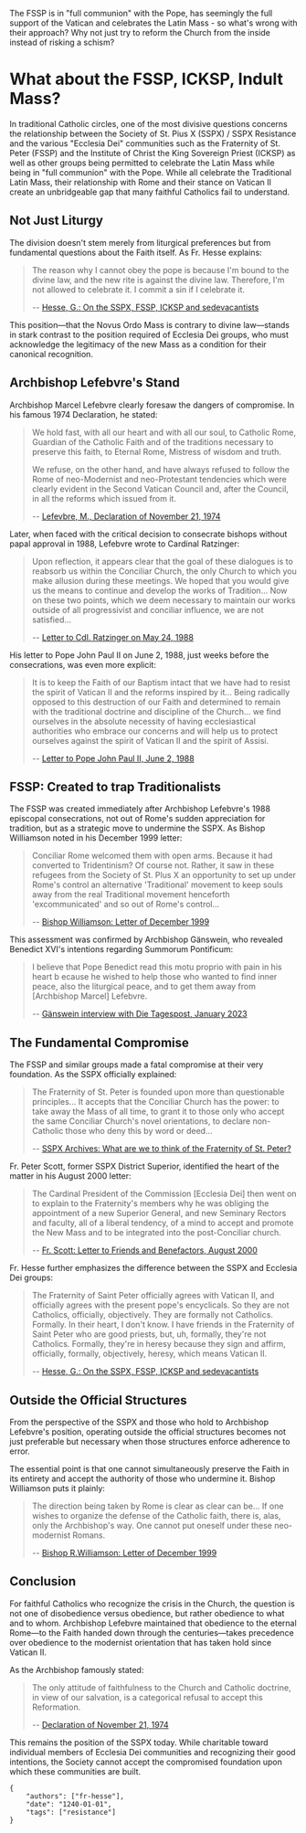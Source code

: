 The FSSP is in "full communion" with the Pope, has seemingly the full support 
of the Vatican and celebrates the Latin Mass - so what's wrong with their 
approach? Why not just try to reform the Church from the inside instead 
of risking a schism?

# What about the FSSP, ICKSP, Indult Mass?

In traditional Catholic circles, one of the most divisive questions concerns the 
relationship between the Society of St. Pius X (SSPX) / SSPX Resistance and the 
various "Ecclesia Dei" communities such as the Fraternity of St. Peter (FSSP) and 
the Institute of Christ the King Sovereign Priest (ICKSP) as well as other groups 
being permitted to celebrate the Latin Mass while being in "full communion" with the Pope. 
While all celebrate the Traditional Latin Mass, their relationship with Rome and their 
stance on Vatican II create an unbridgeable gap that many faithful Catholics 
fail to understand.

## Not Just Liturgy

The division doesn't stem merely from liturgical preferences but from fundamental 
questions about the Faith itself. As Fr. Hesse explains:

> The reason why I cannot obey the pope is because I'm bound to the divine law, 
> and the new rite is against the divine law. Therefore, I'm not allowed to 
> celebrate it. I commit a sin if I celebrate it.
>
> -- [Hesse, G.: On the SSPX, FSSP, ICKSP and sedevacantists]()

This position—that the Novus Ordo Mass is contrary to divine law—stands in stark 
contrast to the position required of Ecclesia Dei groups, who must acknowledge 
the legitimacy of the new Mass as a condition for their canonical recognition.

## Archbishop Lefebvre's Stand

Archbishop Marcel Lefebvre clearly foresaw the dangers of compromise. In his 
famous 1974 Declaration, he stated:

> We hold fast, with all our heart and with all our soul, to Catholic Rome, 
> Guardian of the Catholic Faith and of the traditions necessary to preserve 
> this faith, to Eternal Rome, Mistress of wisdom and truth.
>
> We refuse, on the other hand, and have always refused to follow the Rome of 
> neo-Modernist and neo-Protestant tendencies which were clearly evident in the 
> Second Vatican Council and, after the Council, in all the reforms which issued from it.
>
> -- [Lefevbre, M., Declaration of November 21, 1974]()

Later, when faced with the critical decision to consecrate bishops without papal 
approval in 1988, Lefebvre wrote to Cardinal Ratzinger:

> Upon reflection, it appears clear that the goal of these dialogues is to 
> reabsorb us within the Conciliar Church, the only Church to which you make 
> allusion during these meetings. We hoped that you would give us the means 
> to continue and develop the works of Tradition... Now on these two points, 
> which we deem necessary to maintain our works outside of all progressivist 
> and conciliar influence, we are not satisfied...
>
> -- [Letter to Cdl. Ratzinger on May 24, 1988]()

His letter to Pope John Paul II on June 2, 1988, just weeks before the 
consecrations, was even more explicit:

> It is to keep the Faith of our Baptism intact that we have had to resist the 
> spirit of Vatican II and the reforms inspired by it... Being radically opposed 
> to this destruction of our Faith and determined to remain with the traditional 
> doctrine and discipline of the Church... we find ourselves in the absolute 
> necessity of having ecclesiastical authorities who embrace our concerns and 
> will help us to protect ourselves against the spirit of Vatican II and the 
> spirit of Assisi.
>
> -- [Letter to Pope John Paul II, June 2, 1988]()

## FSSP: Created to trap Traditionalists

The FSSP was created immediately after Archbishop Lefebvre's 1988 episcopal 
consecrations, not out of Rome's sudden appreciation for tradition, but as a 
strategic move to undermine the SSPX. As Bishop Williamson noted in his 
December 1999 letter:

> Conciliar Rome welcomed them with open arms. Because it had converted to 
> Tridentinism? Of course not. Rather, it saw in these refugees from the 
> Society of St. Plus X an opportunity to set up under Rome's control an 
> alternative 'Traditional' movement to keep souls away from the real Traditional 
> movement henceforth 'excommunicated' and so out of Rome's control...
>
> -- [Bishop Williamson: Letter of December 1999]()

This assessment was confirmed by Archbishop Gänswein, who revealed 
Benedict XVI's intentions regarding Summorum Pontificum:

> I believe that Pope Benedict read this motu proprio with pain in his heart b
> ecause he wished to help those who wanted to find inner peace, also the 
> liturgical peace, and to get them away from [Archbishop Marcel] Lefebvre.
>
> -- [Gänswein interview with Die Tagespost, January 2023]()

## The Fundamental Compromise

The FSSP and similar groups made a fatal compromise at their very foundation. 
As the SSPX officially explained:

> The Fraternity of St. Peter is founded upon more than questionable principles... 
> It accepts that the Conciliar Church has the power: to take away the Mass of all time, 
> to grant it to those only who accept the same Conciliar Church's novel orientations, 
> to declare non-Catholic those who deny this by word or deed...
>
> -- [SSPX Archives: What are we to think of the Fraternity of St. Peter?]()

Fr. Peter Scott, former SSPX District Superior, identified the heart of the matter 
in his August 2000 letter:

> The Cardinal President of the Commission [Ecclesia Dei] then went on to explain to 
> the Fraternity's members why he was obliging the appointment of a new Superior General, 
> and new Seminary Rectors and faculty, all of a liberal tendency, of a mind to accept 
> and promote the New Mass and to be integrated into the post-Conciliar church.
>
> -- [Fr. Scott: Letter to Friends and Benefactors, August 2000]()

Fr. Hesse further emphasizes the difference between the SSPX and Ecclesia Dei groups:

> The Fraternity of Saint Peter officially agrees with Vatican II, and officially agrees 
> with the present pope's encyclicals. So they are not Catholics, officially, objectively. 
> They are formally not Catholics. Formally. In their heart, I don't know. I have friends 
> in the Fraternity of Saint Peter who are good priests, but, uh, formally, they're not 
> Catholics. Formally, they're in heresy because they sign and affirm, officially, formally, 
> objectively, heresy, which means Vatican II.
>
> -- [Hesse, G.: On the SSPX, FSSP, ICKSP and sedevacantists]()

## Outside the Official Structures

From the perspective of the SSPX and those who hold to Archbishop Lefebvre's position, 
operating outside the official structures becomes not just preferable but necessary 
when those structures enforce adherence to error.

The essential point is that one cannot simultaneously preserve the Faith in its entirety 
and accept the authority of those who undermine it. Bishop Williamson puts it plainly:

> The direction being taken by Rome is clear as clear can be... 
> If one wishes to organize the defense of the Catholic faith, there is, alas, 
> only the Archbishop's way. One cannot put oneself under these neo-modernist Romans.
>
> -- [Bishop R.Williamson: Letter of December 1999]()

## Conclusion

For faithful Catholics who recognize the crisis in the Church, the question is not 
one of disobedience versus obedience, but rather obedience to what and to whom. 
Archbishop Lefebvre maintained that obedience to the eternal Rome—to the Faith 
handed down through the centuries—takes precedence over obedience to the modernist 
orientation that has taken hold since Vatican II.

As the Archbishop famously stated:

> The only attitude of faithfulness to the Church and Catholic doctrine, 
> in view of our salvation, is a categorical refusal to accept this Reformation.
>
> -- [Declaration of November 21, 1974]()

This remains the position of the SSPX today. While charitable toward individual 
members of Ecclesia Dei communities and recognizing their good intentions, the 
Society cannot accept the compromised foundation upon which these communities are built.

```
{
    "authors": ["fr-hesse"],
    "date": "1240-01-01",
    "tags": ["resistance"]
}
```